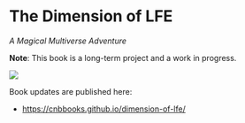 # The Dimension of LFE

*A Magical Multiverse Adventure*

**Note**: This book is a long-term project and a work in progress.

[![][cover]][cover-large]

Book updates are published here:

* https://cnbbooks.github.io/dimension-of-lfe/


<!-- Named page links below: /-->

[cover]: src/images/cover.jpg
[cover-large]: src/images/cover-large.jpg
